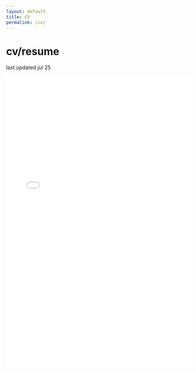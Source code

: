 ```yaml
---
layout: default
title: CV
permalink: /cv/
---
```


# cv/resume
last updated jul 25

<iframe src="/assets/CV_Jul25.pdf" style="width:100%; height:800px;" frameborder="0"></iframe>
